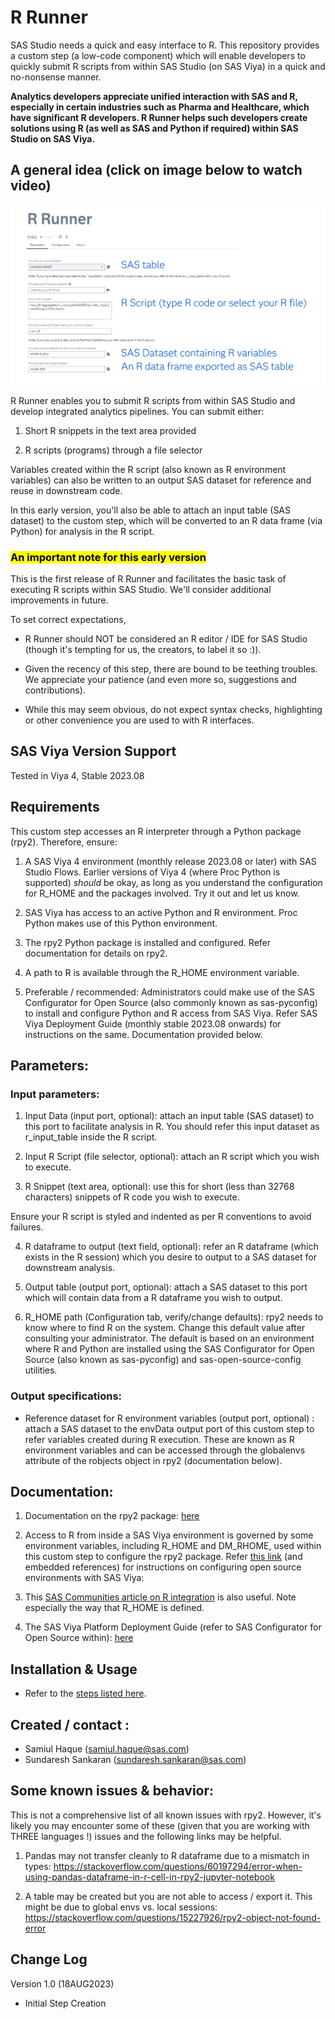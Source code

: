 # R Runner
SAS Studio needs a quick and easy interface to R. This repository provides a custom step (a low-code component) which will enable developers to quickly submit R scripts from within SAS Studio (on SAS Viya) in a quick and no-nonsense manner.

**Analytics developers appreciate unified interaction with SAS and R, especially in certain industries such as Pharma and Healthcare, which have significant R developers.  R Runner helps such developers create solutions using R (as well as SAS and Python if required) within SAS Studio on SAS Viya.**

## A general idea (click on image below to watch video)

[![Beep Beep](/img/r_runner_snapshot.png)](https://youtu.be/7MQmdFMOcBo)

R Runner enables you to submit R scripts from within SAS Studio and develop integrated analytics pipelines. You can submit either:

1. Short R snippets in the text area provided

2. R scripts (programs) through a file selector

Variables created within the R script (also known as R environment variables) can also be written to an output SAS dataset for reference and reuse in downstream code.

In this early version, you'll also be able to attach an input table (SAS dataset) to the custom step, which will be converted to an R data frame (via Python) for analysis in the R script.

### <mark> An important note for this early version </mark>
This is the first release of R Runner and facilitates the basic task of executing R scripts within SAS Studio.  We'll consider additional improvements in future.

To set correct expectations,

- R Runner should NOT be considered an R editor / IDE for SAS Studio (though it's tempting for us, the creators, to label it so :)).   

- Given the recency of this step, there are bound to be teething troubles.  We appreciate your patience (and even more so, suggestions and contributions). 

- While this may seem obvious, do not expect syntax checks, highlighting or other convenience you are used to with R interfaces.


## SAS Viya Version Support
Tested in Viya 4, Stable 2023.08


## Requirements

This custom step accesses an R interpreter through a Python package (rpy2).  Therefore, ensure:

1. A SAS Viya 4 environment (monthly release 2023.08 or later) with SAS Studio Flows.  Earlier versions of Viya 4 (where Proc Python is supported) *should* be okay, as long as you understand the configuration for R_HOME and the packages involved. Try it out and let us know.

2. SAS Viya has access to an active Python and R environment.  Proc Python makes use of this Python environment.

3. The rpy2 Python package is installed and configured. Refer documentation for details on rpy2.

4. A path to R is available through the R_HOME environment variable.

5. Preferable / recommended:  Administrators could make use of the SAS Configurator for Open Source (also commonly known as sas-pyconfig) to install and configure Python and R access from SAS Viya.  Refer SAS Viya Deployment Guide (monthly stable 2023.08 onwards) for instructions on the same. Documentation provided below.


## Parameters:

### Input parameters:

1. Input Data (input port, optional): attach an input table (SAS dataset) to this port to facilitate analysis in R.  You should refer this input dataset as r_input_table inside the R script. 

2. Input R Script (file selector, optional):  attach an R script which you wish to execute.

3. R Snippet (text area, optional): use this for short (less than 32768 characters) snippets of R code you wish to execute.

Ensure your R script is styled and  indented as per R conventions to avoid failures.

4. R dataframe to output (text field, optional): refer an R dataframe (which exists in the R session) which you desire to output to a SAS dataset for downstream analysis.

5. Output table (output port, optional): attach a SAS dataset to this port which will contain data from a R dataframe you wish to output.

6. R_HOME path (Configuration tab, verify/change defaults): rpy2  needs to know where to find R on the system.  Change this default value after consulting your administrator.  The default is based on an environment where R and Python are installed using the SAS Configurator for Open Source (also known as sas-pyconfig) and sas-open-source-config utilities.


### Output specifications:

* Reference dataset for R environment variables (output port, optional) : attach a SAS dataset to the envData output port of this custom step to refer variables created during R execution.  These are known as R environment variables and can be accessed through the globalenvs attribute of the robjects object in rpy2 (documentation below).

## Documentation:

1. Documentation on the rpy2 package: [here](https://rpy2.github.io/doc/latest/html/introduction.html)

2. Access to R from inside a SAS Viya environment is governed by some environment variables, including R_HOME and DM_RHOME, used within this custom step to configure the rpy2 package.  Refer [this link](https://go.documentation.sas.com/doc/en/sasadmincdc/default/dplyml0phy0dkr/n08u2yg8tdkb4jn18u8zsi6yfv3d.htm#n0mq2y83d72jr8n1va9uuv04vx76) (and embedded references) for instructions on configuring open source environments with SAS Viya: 

3. This [SAS Communities article on R integration](https://communities.sas.com/t5/SAS-Communities-Library/Configuring-SAS-Viya-for-R-Integration/ta-p/848186) is also useful. Note especially the way that R_HOME is defined. 

4. The SAS Viya Platform Deployment Guide (refer to SAS Configurator for Open Source within): [here](https://go.documentation.sas.com/doc/en/itopscdc/default/itopssr/p1n66p7u2cm8fjn13yeggzbxcqqg.htm?fromDefault=#p19cpvrrjw3lurn135ih46tjm7oi) 


## Installation & Usage
- Refer to the [steps listed here](https://github.com/sassoftware/sas-studio-custom-steps#getting-started---making-a-custom-step-from-this-repository-available-in-sas-studio).


## Created / contact : 

- Samiul Haque (samiul.haque@sas.com)
- Sundaresh Sankaran (sundaresh.sankaran@sas.com)


## Some known issues & behavior:

This is not a comprehensive list of all known issues with rpy2. However, it's likely you may encounter some of these (given that you are working with THREE languages !) issues and the following links may be helpful.

1. Pandas may not transfer cleanly to R dataframe due to a mismatch in types: https://stackoverflow.com/questions/60197294/error-when-using-pandas-dataframe-in-r-cell-in-rpy2-jupyter-notebook

2. A table may be created but you are not able to access / export it.  This might be due to global envs vs. local sessions: https://stackoverflow.com/questions/15227926/rpy2-object-not-found-error


## Change Log

Version 1.0 (18AUG2023) 
* Initial Step Creation

